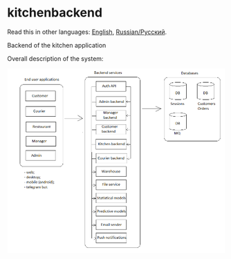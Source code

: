 # kitchenbackend

Read this in other languages: [English](kitchenbackend.md), [Russian/Русский](kitchenbackend.ru.md). 

Backend of the kitchen application 

Overall description of the system: 

![system_overall](img/system_overall.png)
